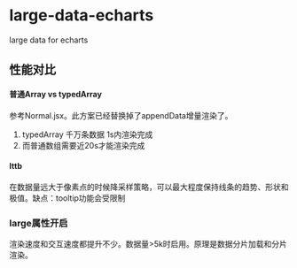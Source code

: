 # large-data-echarts
large data for echarts

## 性能对比

#### 普通Array vs typedArray
参考Normal.jsx。此方案已经替换掉了appendData增量渲染了。
1. typedArray 千万条数据 1s内渲染完成
2. 而普通数组需要近20s才能渲染完成

#### lttb
在数据量远大于像素点的时候降采样策略，可以最大程度保持线条的趋势、形状和极值。缺点：tooltip功能会受限制

### large属性开启

渲染速度和交互速度都提升不少。数据量>5k时启用。原理是数据分片加载和分片渲染。